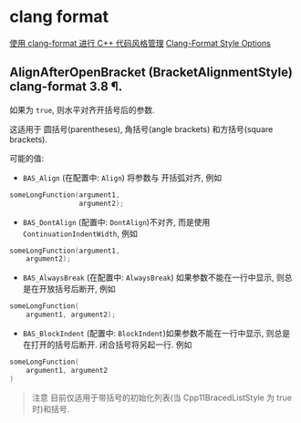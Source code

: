 # clang format

[使用 clang-format 进行 C++ 代码风格管理](https://zhuanlan.zhihu.com/p/514541589)
[Clang-Format Style Options](https://clang.llvm.org/docs/ClangFormatStyleOptions.html)

## AlignAfterOpenBracket (BracketAlignmentStyle) clang-format 3.8 ¶.

如果为 `true`, 则水平对齐开括号后的参数.

这适用于 圆括号(parentheses), 角括号(angle brackets) 和方括号(square brackets).

可能的值:

+ `BAS_Align` (在配置中: `Align`) 将参数与 开括弧对齐, 例如

```cpp
someLongFunction(argument1,
                 argument2);
```

+ `BAS_DontAlign` (配置中: `DontAlign`)不对齐, 而是使用 `ContinuationIndentWidth`, 例如

```cpp
someLongFunction(argument1,
    argument2);
```

+ `BAS_AlwaysBreak` (在配置中: `AlwaysBreak`) 如果参数不能在一行中显示, 则总是在开放括号后断开, 例如

```cpp
someLongFunction(
    argument1, argument2);
```

+ `BAS_BlockIndent` (配置中: `BlockIndent`)如果参数不能在一行中显示,
则总是在打开的括号后断开. 闭合括号将另起一行. 例如

```cpp
someLongFunction(
    argument1, argument2
)
```

>注意
> 目前仅适用于带括号的初始化列表(当 Cpp11BracedListStyle 为 true 时)和括号.
